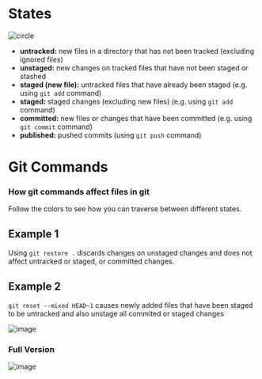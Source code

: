 # States


![circle](https://user-images.githubusercontent.com/7770893/201979767-1fc77e18-0e27-41de-a91c-be82327afc28.png)

- **untracked:** new files in a directory that has not been tracked (excluding ignored files)
- **unstaged:** new changes on tracked files that have not been staged or stashed
- **staged (new file):** untracked files that have already been staged (e.g. using `git add` command)
- **staged:** staged changes (excluding new files) (e.g. using `git add` command)
- **committed:** new files or changes that have been committed (e.g. using `git commit` command)
- **published:** pushed commits (using `git push` command)
 

# Git Commands
### How git commands affect files in git 
Follow the colors to see how you can traverse between different states.

## Example 1
Using `git restore .` discards changes on unstaged changes and does not affect untracked or staged, or committed changes.

## Example 2
`git reset --mixed HEAD~1` causes newly added files that have been staged to be untracked and also unstage all commited or staged changes

![image](https://user-images.githubusercontent.com/7770893/201478926-e8d03f6e-ad0e-420f-9456-87f871f7d4fe.png)

### Full Version

![image](https://user-images.githubusercontent.com/7770893/201986211-09869338-b2f4-4686-85ff-20ee06e23382.png) 

